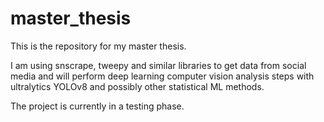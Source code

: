 # master_thesis
This is the repository for my master thesis.

I am using snscrape, tweepy and similar libraries to get data from social media 
and will perform deep learning computer vision analysis steps with ultralytics YOLOv8 and 
possibly other statistical ML methods.

The project is currently in a testing phase.
